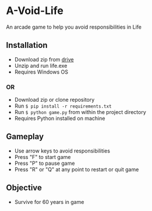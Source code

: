 # A-Void-Life
An arcade game to help you avoid responsibilities in Life

## Installation
- Download zip from [drive](https://drive.google.com/open?id=1dRQLDanlVZNiMHldzM3mPCL4cU_pcS6D)
- Unzip and run life.exe
- Requires Windows OS

### OR 
- Download zip or clone repository
- Run ```$ pip install -r requirements.txt```
- Run ```$ python game.py``` from within the project directory
- Requires Python installed on machine

## Gameplay
- Use arrow keys to avoid responsibilities
- Press "F" to start game
- Press "P" to pause game
- Press "R" or "Q" at any point to restart or quit game

## Objective
- Survive for 60 years in game
